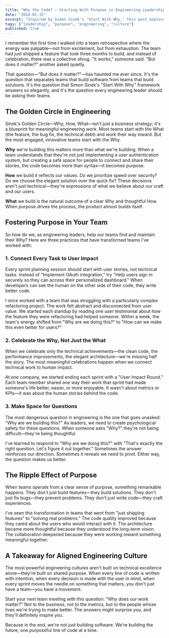 ```yaml
---
title: "Why the Code? — Starting With Purpose in Engineering Leadership"
date: "2024-01-15"
excerpt: "Inspired by Simon Sinek's 'Start With Why,' this post explores how engineering leaders can foster purpose-driven teams that build not just software, but solutions that matter."
tags: ["leadership", "purpose", "engineering", "culture"]
published: true
---
```


I remember the first time I walked into a team retrospective where the energy was palpable—not from excitement, but from exhaustion. The team had just shipped a feature that took three months to build, and instead of celebration, there was a collective shrug. "It works," someone said. "But does it matter?" another asked quietly.

That question—"But does it matter?"—has haunted me ever since. It's the question that separates teams that build software from teams that build solutions. It's the question that Simon Sinek's "Start With Why" framework answers so elegantly, and it's the question every engineering leader should be asking their teams.

## The Golden Circle in Engineering

Sinek's Golden Circle—Why, How, What—isn't just a business strategy; it's a blueprint for meaningful engineering work. Most teams start with the What (the feature, the bug fix, the technical debt) and work their way inward. But the most engaged, innovative teams start with the Why.

**Why** we're building this matters more than what we're building. When a team understands that they're not just implementing a user authentication system, but creating a safe space for people to connect and share their stories, the code becomes more than syntax—it becomes purpose.

**How** we build it reflects our values. Do we prioritize speed over security? Do we choose the elegant solution over the quick fix? These decisions aren't just technical—they're expressions of what we believe about our craft and our users.

**What** we build is the natural outcome of a clear Why and thoughtful How. When purpose drives the process, the product almost builds itself.

## Fostering Purpose in Your Team

So how do we, as engineering leaders, help our teams find and maintain their Why? Here are three practices that have transformed teams I've worked with:

### 1. Connect Every Task to User Impact

Every sprint planning session should start with user stories, not technical tasks. Instead of "Implement OAuth integration," try "Help users sign in securely so they can access their personalized dashboard." When developers can see the human on the other side of their code, they write better code.

I once worked with a team that was struggling with a particularly complex refactoring project. The work felt abstract and disconnected from user value. We started each standup by reading one user testimonial about how the feature they were refactoring had helped someone. Within a week, the team's energy shifted from "Why are we doing this?" to "How can we make this even better for users?"

### 2. Celebrate the Why, Not Just the What

When we celebrate only the technical achievements—the clean code, the performance improvements, the elegant architecture—we're missing half the story. The most meaningful celebrations happen when we connect technical work to human impact.

At one company, we started ending each sprint with a "User Impact Round." Each team member shared one way their work that sprint had made someone's life better, easier, or more enjoyable. It wasn't about metrics or KPIs—it was about the human stories behind the code.

### 3. Make Space for Questions

The most dangerous question in engineering is the one that goes unasked: "Why are we building this?" As leaders, we need to create psychological safety for these questions. When someone asks "Why?" they're not being difficult—they're being thoughtful.

I've learned to respond to "Why are we doing this?" with "That's exactly the right question. Let's figure it out together." Sometimes the answer reinforces our direction. Sometimes it reveals we need to pivot. Either way, the question makes us better.

## The Ripple Effect of Purpose

When teams operate from a clear sense of purpose, something remarkable happens. They don't just build features—they build solutions. They don't just fix bugs—they prevent problems. They don't just write code—they craft experiences.

I've seen this transformation in teams that went from "just shipping features" to "solving real problems." The code quality improved because they cared about the users who would interact with it. The architecture became more thoughtful because they understood the long-term vision. The collaboration deepened because they were working toward something meaningful together.

## A Takeaway for Aligned Engineering Culture

The most powerful engineering cultures aren't built on technical excellence alone—they're built on shared purpose. When every line of code is written with intention, when every decision is made with the user in mind, when every sprint moves the needle on something that matters, you don't just have a team—you have a movement.

Start your next team meeting with this question: "Why does our work matter?" Not to the business, not to the metrics, but to the people whose lives we're trying to make better. The answers might surprise you, and they'll definitely inspire you.

Because in the end, we're not just building software. We're building the future, one purposeful line of code at a time.

